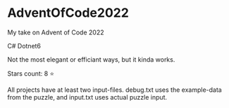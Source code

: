 # AdventOfCode2022
My take on Advent of Code 2022

C# Dotnet6

Not the most elegant or efficiant ways, but it kinda works.

Stars count: 8 :star: 

All projects have at least two input-files. debug.txt uses the example-data from the puzzle, and input.txt uses actual puzzle input.
